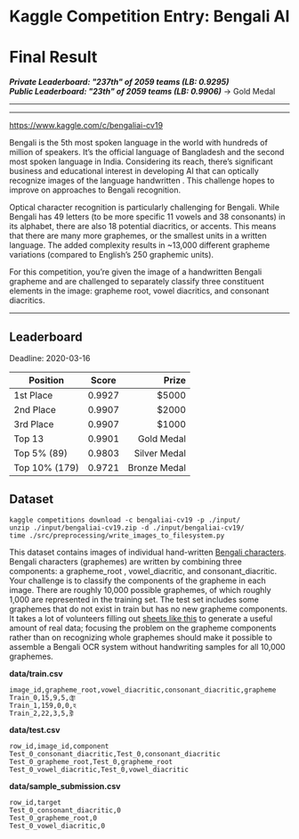 # Kaggle Competition Entry: Bengali AI

# Final Result
___Private Leaderboard:  __"237th"__ of 2059 teams (LB: 0.9295)___   
___Public Leaderboard: __"23th"__ of 2059 teams (LB: 0.9906)___  -> Gold Medal

---
---

https://www.kaggle.com/c/bengaliai-cv19

Bengali is the 5th most spoken language in the world with hundreds of million of speakers. It’s the official
language of Bangladesh and the second most spoken language in India. Considering its reach, there’s significant
business and educational interest in developing AI that can optically recognize images of the language handwritten
. This challenge hopes to improve on approaches to Bengali recognition.

Optical character recognition is particularly challenging for Bengali. While Bengali has 49 letters (to be more
specific 11 vowels and 38 consonants) in its alphabet, there are also 18 potential diacritics, or accents. This
means that there are many more graphemes, or the smallest units in a written language. The added complexity results
in ~13,000 different grapheme variations (compared to English’s 250 graphemic units).

For this competition, you’re given the image of a handwritten Bengali grapheme and are challenged to separately
classify three constituent elements in the image: grapheme root, vowel diacritics, and consonant diacritics.

---
## Leaderboard
Deadline: 2020-03-16

| Position       | Score   |  Prize       |
|----------------|:-------:|-------------:|
| 1st Place      |  0.9927 | $5000        |
| 2nd Place      |  0.9907 | $2000        |
| 3rd Place      |  0.9907 | $1000        |
| Top 13         |  0.9901 | Gold Medal   |
| Top 5%  (89)   |  0.9803 | Silver Medal |
| Top 10% (179)  |  0.9721 | Bronze Medal | 


## Dataset
```
kaggle competitions download -c bengaliai-cv19 -p ./input/
unzip ./input/bengaliai-cv19.zip -d ./input/bengaliai-cv19/
time ./src/preprocessing/write_images_to_filesystem.py
```

This dataset contains images of individual hand-written [Bengali characters](https://en.wikipedia.org/wiki/Bengali_alphabet). Bengali characters (graphemes) are written by combining three components: a grapheme_root
, vowel_diacritic, and consonant_diacritic. Your challenge is to classify the components of the grapheme in each
image. There are roughly 10,000 possible graphemes, of which roughly 1,000 are represented in the training set. The
test set includes some graphemes that do not exist in train but has no new grapheme components. It takes a lot of
volunteers filling out [sheets like this](https://github.com/BengaliAI/graphemePrepare/blob/master/collection/A4/form_1.jpg)
to generate a useful amount of real data; focusing the problem on the grapheme components rather than on recognizing
whole graphemes should make it possible to assemble a Bengali OCR system without handwriting samples for all 10,000
graphemes.

**data/train.csv**
```
image_id,grapheme_root,vowel_diacritic,consonant_diacritic,grapheme
Train_0,15,9,5,ক্ট্রো
Train_1,159,0,0,হ
Train_2,22,3,5,খ্রী
```

**data/test.csv**
```
row_id,image_id,component
Test_0_consonant_diacritic,Test_0,consonant_diacritic
Test_0_grapheme_root,Test_0,grapheme_root
Test_0_vowel_diacritic,Test_0,vowel_diacritic
```

**data/sample_submission.csv**
```
row_id,target
Test_0_consonant_diacritic,0
Test_0_grapheme_root,0
Test_0_vowel_diacritic,0
```
